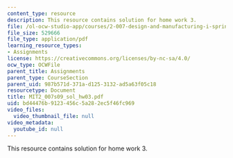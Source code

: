 ```yaml
---
content_type: resource
description: This resource contains solution for home work 3.
file: /ol-ocw-studio-app/courses/2-007-design-and-manufacturing-i-spring-2009/bd44476b9123456c5a282ec5f46fc969_MIT2_007s09_sol_hw03.pdf
file_size: 529666
file_type: application/pdf
learning_resource_types:
- Assignments
license: https://creativecommons.org/licenses/by-nc-sa/4.0/
ocw_type: OCWFile
parent_title: Assignments
parent_type: CourseSection
parent_uid: 987b571d-371a-d125-3132-ad5a63f05c18
resourcetype: Document
title: MIT2_007s09_sol_hw03.pdf
uid: bd44476b-9123-456c-5a28-2ec5f46fc969
video_files:
  video_thumbnail_file: null
video_metadata:
  youtube_id: null
---
```

This resource contains solution for home work 3.